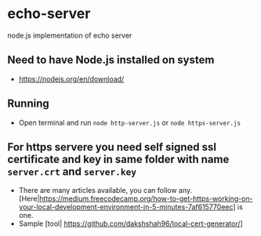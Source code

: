 # echo-server
node.js implementation of echo server

## Need to have Node.js installed on system
* https://nodejs.org/en/download/

## Running
* Open terminal and run `node http-server.js` or `node https-server.js`

## For https servere you need self signed ssl certificate and key in same folder with name `server.crt` and `server.key`
* There are many articles available, you can follow any. [Here|https://medium.freecodecamp.org/how-to-get-https-working-on-your-local-development-environment-in-5-minutes-7af615770eec] is one.
* Sample [tool| https://github.com/dakshshah96/local-cert-generator/]
